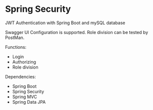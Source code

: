 # Spring Security

JWT Authentication with Spring Boot and mySQL database

Swagger UI Configuration is supported. Role division can be tested by PostMan.

Functions:

- Login
- Authorizing
- Role division

Dependencies:
- Spring Boot
- Spring Security
- Spring MVC
- Spring Data JPA

